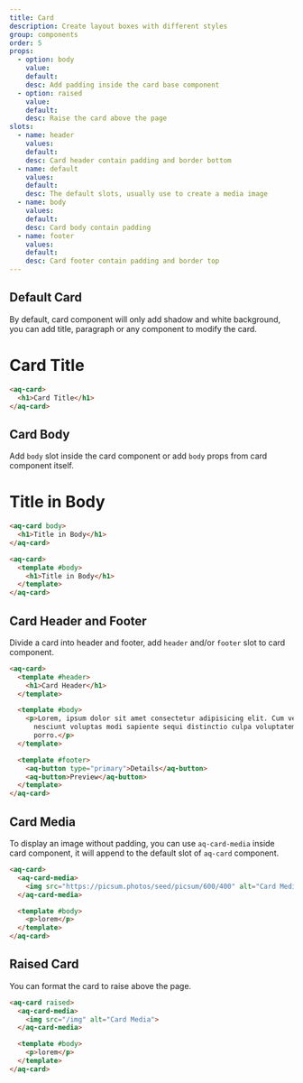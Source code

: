 ```yaml
---
title: Card
description: Create layout boxes with different styles
group: components
order: 5
props:
  - option: body
    value:
    default:
    desc: Add padding inside the card base component
  - option: raised
    value:
    default:
    desc: Raise the card above the page
slots:
  - name: header
    values:
    default:
    desc: Card header contain padding and border bottom
  - name: default
    values:
    default:
    desc: The default slots, usually use to create a media image
  - name: body
    values:
    default:
    desc: Card body contain padding
  - name: footer
    values:
    default:
    desc: Card footer contain padding and border top
---
```


## Default Card
By default, card component will only add shadow and white background,
you can add title, paragraph or any component to modify the card.

<aq-card>
  <h1>Card Title</h1>
</aq-card>

```html
<aq-card>
  <h1>Card Title</h1>
</aq-card>
```

## Card Body
Add `body` slot inside the card component or add `body` props from card component itself.

<aq-card body>
  <h1>Title in Body</h1>
</aq-card>

```html
<aq-card body>
  <h1>Title in Body</h1>
</aq-card>

<aq-card>
  <template #body>
    <h1>Title in Body</h1>
  </template>
</aq-card>
```

## Card Header and Footer
Divide a card into header and footer, add `header` and/or `footer` slot to card component.

<example-card section="header-footer"></example-card>

```html
<aq-card>
  <template #header>
    <h1>Card Header</h1>
  </template>

  <template #body>
    <p>Lorem, ipsum dolor sit amet consectetur adipisicing elit. Cum veniam, labore nulla fugit ipsum doloremque
      nesciunt voluptas modi sapiente sequi distinctio culpa voluptatem dolores? Magni, magnam. Omnis dolores commodi
      porro.</p>
  </template>

  <template #footer>
    <aq-button type="primary">Details</aq-button>
    <aq-button>Preview</aq-button>
  </template>
</aq-card>
```

## Card Media
To display an image without padding, you can use `aq-card-media` inside card component,
it will append to the default slot of `aq-card` component.

<example-card section="media"></example-card>

```html
<aq-card>
  <aq-card-media>
    <img src="https://picsum.photos/seed/picsum/600/400" alt="Card Media">
  </aq-card-media>

  <template #body>
    <p>lorem</p>
  </template>
</aq-card>
```

## Raised Card
You can format the card to raise above the page.

<div class="grid lg:grid-cols-2 gap-2">
  <example-card section="raised"></example-card>
  <example-card section="raised"></example-card>
</div>

```html
<aq-card raised>
  <aq-card-media>
    <img src="/img" alt="Card Media">
  </aq-card-media>

  <template #body>
    <p>lorem</p>
  </template>
</aq-card>
```